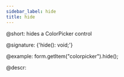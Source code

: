 ```yaml
---
sidebar_label: hide
title: hide
---          
```


@short: hides a ColorPicker control

@signature: {'hide(): void;'}

@example:
form.getItem("colorpicker").hide(); 

@descr:
